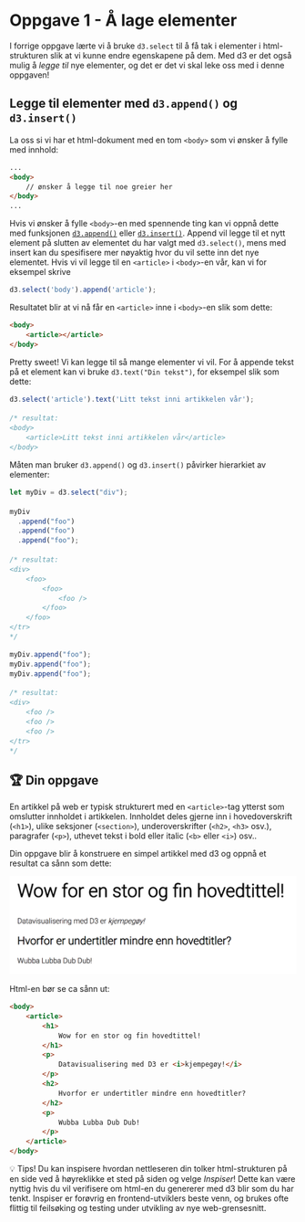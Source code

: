 # Oppgave 1 - Å lage elementer

I forrige oppgave lærte vi å bruke `d3.select` til å få tak i elementer i html-strukturen slik at vi kunne endre egenskapene på dem. Med d3 er det også mulig å _legge til_ nye elementer, og det er det vi skal leke oss med i denne oppgaven!

## Legge til elementer med `d3.append()` og `d3.insert()`
La oss si vi har et html-dokument med en tom `<body>` som vi ønsker å fylle med innhold:
```html
...
<body>
    // ønsker å legge til noe greier her
</body>
...
``` 
 
 
 Hvis vi ønsker å fylle `<body>`-en med spennende ting kan vi oppnå dette med funksjonen [`d3.append()`](https://github.com/d3/d3-selection#selection_append) eller [`d3.insert()`](https://github.com/d3/d3-selection#selection_insert). Append vil legge til et nytt element på slutten av elementet du har valgt med `d3.select()`, mens med insert kan du spesifisere mer nøyaktig hvor du vil sette inn det nye elementet. Hvis vi vil legge til en `<article>` i `<body>`-en vår, kan vi for eksempel skrive 

```javascript
d3.select('body').append('article');
```

Resultatet blir at vi nå får en `<article>` inne i `<body>`-en slik som dette:

```html
<body>
    <article></article>
</body>
```

Pretty sweet! Vi kan legge til så mange elementer vi vil. For å appende tekst på et element kan vi bruke `d3.text("Din tekst")`, for eksempel slik som dette:

```javascript
d3.select('article').text('Litt tekst inni artikkelen vår');

/* resultat:
<body>
    <article>Litt tekst inni artikkelen vår</article>
</body>
```

Måten man bruker `d3.append()` og `d3.insert()` påvirker hierarkiet av elementer:

```javascript
let myDiv = d3.select("div");

myDiv
  .append("foo")
  .append("foo")
  .append("foo");

/* resultat:
<div>
    <foo>
        <foo>
            <foo />
        </foo>
    </foo>
</tr>
*/
```

```javascript
myDiv.append("foo");
myDiv.append("foo");
myDiv.append("foo");

/* resultat:
<div>
    <foo />
    <foo />
    <foo />
</tr>
*/
```

## :trophy: Din oppgave

En artikkel på web er typisk strukturert med en `<article>`-tag ytterst som omslutter innholdet i artikkelen. Innholdet deles gjerne inn i hovedoverskrift (`<h1>`), ulike seksjoner (`<section>`), underoverskrifter (`<h2>`, `<h3>` osv.), paragrafer (`<p>`), uthevet tekst i bold eller italic (`<b>` eller `<i>`) osv..

Din oppgave blir å konstruere en simpel artikkel med d3 og oppnå et resultat ca sånn som dette:

<img src="../../img/1-simple-article.png" width="600" />

Html-en bør se ca sånn ut:
```html
<body>
    <article>
        <h1>
            Wow for en stor og fin hovedtittel!
        </h1>
        <p>
            Datavisualisering med D3 er <i>kjempegøy!</i>
        </p>
        <h2>
            Hvorfor er undertitler mindre enn hovedtitler?
        </h2>
        <p>
            Wubba Lubba Dub Dub!
        </p>
    </article>
</body>
```

💡 Tips! Du kan inspisere hvordan nettleseren din tolker html-strukturen på en side ved å høyreklikke et sted på siden og velge _Inspiser_! Dette kan være nyttig hvis du vil verifisere om html-en du genererer med d3 blir som du har tenkt. Inspiser er forøvrig en frontend-utviklers beste venn, og brukes ofte flittig til feilsøking og testing under utvikling av nye web-grensesnitt.